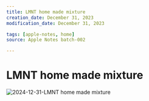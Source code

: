 ```yaml
---
title: LMNT home made mixture
creation_date: December 31, 2023
modification_date: December 31, 2023

tags: [apple-notes, home]
source: Apple Notes batch-002

---
```



# LMNT home made mixture 
![2024-12-31-LMNT home made mixture](images/2024-12-31-LMNT%20home%20made%20mixture.jpeg)

